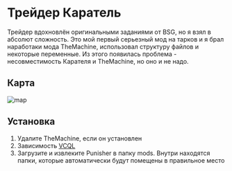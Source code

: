 # Трейдер Каратель
Трейдер вдохновлён оригинальными заданиями от BSG, но я взял в абсолют сложность.
  Это мой первый серьезный мод на тарков и я брал наработаки мода TheMachine, использовал структуру файлов и некоторые переменные. Из этого появилась проблема - несовместимость Карателя и TheMachine, но оно и не надо.
## Карта
  ![map](https://github.com/user-attachments/assets/a146908e-465a-46ae-93cf-01da3495e69a)

## Установка
1. Удалите TheMachine, если он установлен
2. Зависимость [VCQL](https://hub.sp-tarkov.com/files/file/885-virtual-s-custom-quest-loader/)
3. Загрузите и извлеките Punisher в папку mods. Внутри находятся папки, которые автоматически будут помещены в правильное место
